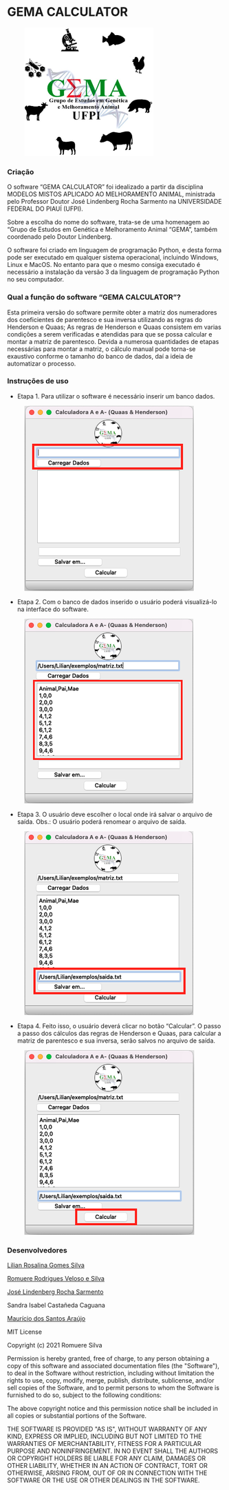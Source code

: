 # GEMA CALCULATOR

<figure>
<img src="gemaCalculator/logo.png" width="300" height="300" />
</figure>

### Criação

O software “GEMA CALCULATOR” foi idealizado a partir da disciplina MODELOS MISTOS APLICADO AO MELHORAMENTO ANIMAL, ministrada pelo Professor Doutor José Lindenberg Rocha Sarmento na UNIVERSIDADE FEDERAL DO PIAUÍ (UFPI).

Sobre a escolha do nome do software, trata-se de uma homenagem ao “Grupo de Estudos em Genética e Melhoramento Animal “GEMA”, também coordenado pelo Doutor Lindenberg.  

O software foi criado em linguagem de programação Python, e desta forma pode ser executado em qualquer sistema operacional, incluindo Windows, Linux e MacOS. No entanto para que o mesmo consiga executado é necessário a instalação da versão 3 da  linguagem de programação Python no seu computador.

### Qual a função do  software “GEMA CALCULATOR”?

Esta primeira versão do software permite obter a matriz dos numeradores dos coeficientes de parentesco e sua inversa utilizando as regras do Henderson e Quaas;
As regras de Henderson e Quaas consistem em varias condições a serem verificadas e atendidas para que se possa calcular e montar a matriz de parentesco. Devida a numerosa quantidades de etapas necessárias para montar a matriz, o cálculo manual pode torna-se exaustivo conforme o tamanho do banco de dados, daí a ideia de automatizar o processo. 

### Instruções de uso

- Etapa 1. Para utilizar o software é necessário inserir um banco dados.

<figure>
<img src="gemaCalculator/1.png"/>
</figure>

- Etapa 2. Com o banco de dados inserido o usuário poderá visualizá-lo na interface do software.

<figure>
<img src="gemaCalculator/2.png"/>
</figure>

- Etapa 3. O usuário deve escolher o local onde irá salvar o arquivo de saída. Obs.: O usuário poderá renomear o arquivo de saída.

<figure>
<img src="gemaCalculator/3.png"/>
</figure>

- Etapa 4. Feito isso, o usuário deverá clicar no botão “Calcular”. O passo a passo dos cálculos das regras de Henderson e Quaas, para calcular a matriz de parentesco e sua inversa, serão salvos no arquivo de saída.

<figure>
<img src="gemaCalculator/4.png"/>
</figure>


### Desenvolvedores

[Lilian Rosalina Gomes Silva](http://lattes.cnpq.br/5441457629307443)

[Romuere Rodrigues Veloso e Silva](lattes.cnpq.br/3734588405818556)

[José Lindenberg Rocha Sarmento](lattes.cnpq.br/1991742176699922)

Sandra Isabel Castañeda Caguana 

[Maurício dos Santos Araújo](lattes.cnpq.br/4799904442791081)


MIT License

Copyright (c) 2021 Romuere Silva

Permission is hereby granted, free of charge, to any person obtaining a copy
of this software and associated documentation files (the "Software"), to deal
in the Software without restriction, including without limitation the rights
to use, copy, modify, merge, publish, distribute, sublicense, and/or sell
copies of the Software, and to permit persons to whom the Software is
furnished to do so, subject to the following conditions:

The above copyright notice and this permission notice shall be included in all
copies or substantial portions of the Software.

THE SOFTWARE IS PROVIDED "AS IS", WITHOUT WARRANTY OF ANY KIND, EXPRESS OR
IMPLIED, INCLUDING BUT NOT LIMITED TO THE WARRANTIES OF MERCHANTABILITY,
FITNESS FOR A PARTICULAR PURPOSE AND NONINFRINGEMENT. IN NO EVENT SHALL THE
AUTHORS OR COPYRIGHT HOLDERS BE LIABLE FOR ANY CLAIM, DAMAGES OR OTHER
LIABILITY, WHETHER IN AN ACTION OF CONTRACT, TORT OR OTHERWISE, ARISING FROM,
OUT OF OR IN CONNECTION WITH THE SOFTWARE OR THE USE OR OTHER DEALINGS IN THE
SOFTWARE.



